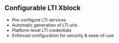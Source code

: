 ## Configurable LTI Xblock

- Pre-configure LTI services
- Automatic generation of LTI urls
- Platform-level LTI credentials
- Enforced configuration for security & ease-of-use
